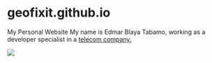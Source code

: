 # geofixit.github.io
My Personal Website
My name is Edmar Blaya Tabamo, working as a developer specialist in a [telecom company.](https://stc.com.sa)

![](C:\Users\Edmar\Desktop\Coding\GIS\gitrepo\images\1.png)
